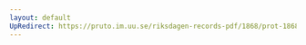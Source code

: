 ```yaml
---
layout: default
UpRedirect: https://pruto.im.uu.se/riksdagen-records-pdf/1868/prot-1868--ak--205/prot-1868--ak--205_001.pdf
---
```

